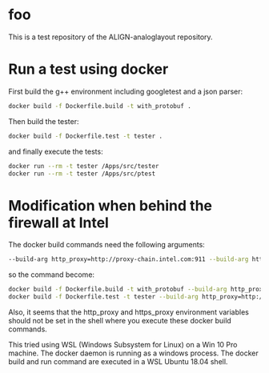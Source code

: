 # foo
This is a test repository of the ALIGN-analoglayout repository.

# Run a test using docker

First build the g++ environment including googletest and a json parser:
````bash
docker build -f Dockerfile.build -t with_protobuf .
````
Then build the tester:
````bash
docker build -f Dockerfile.test -t tester .
````
and finally execute the tests:
````bash
docker run --rm -t tester /Apps/src/tester
docker run --rm -t tester /Apps/src/ptest
````

# Modification when behind the firewall at Intel

The docker build commands need the following arguments:
````bash
--build-arg http_proxy=http://proxy-chain.intel.com:911 --build-arg https_proxy=http://proxy-chain.intel.com:911
````
so the command become:
````bash
docker build -f Dockerfile.build -t with_protobuf --build-arg http_proxy=http://proxy-chain.intel.com:911 --build-arg https_proxy=http://proxy-chain.intel.com:911 .
docker build -f Dockerfile.test -t tester --build-arg http_proxy=http://proxy-chain.intel.com:911 --build-arg https_proxy=http://proxy-chain.intel.com:911 .
````
Also, it seems that the http_proxy and https_proxy environment variables should not be set in the shell where you execute these docker build commands.

This tried using WSL (Windows Subsystem for Linux) on a Win 10 Pro machine. The docker daemon is running as a windows process. The docker build and run command are executed in a WSL Ubuntu 18.04 shell.
